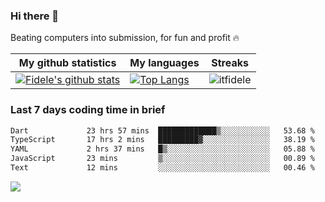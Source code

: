 ### Hi there 👋
<p>Beating computers into submission, for fun and profit 🔥</p>

|My github statistics|My languages|Streaks|
|-|-|-|
|[![Fidele's github stats](https://github-readme-stats.vercel.app/api?username=itfidele&count_private=true&show_icons=true&theme=dark&hide_title=true)](https://github.com/itfidele)|[![Top Langs](https://github-readme-stats.vercel.app/api/top-langs/?username=itfidele&show_icons=true&langs_count=8&theme=dark&layout=compact&hide_title=true)](https://github.com/itfidele)|![itfidele](https://github-readme-streak-stats.herokuapp.com/?user=itfidele&theme=dark)

### Last 7 days coding time in brief
<!--START_SECTION:waka-->

```txt
Dart             23 hrs 57 mins  █████████████▒░░░░░░░░░░░   53.68 %
TypeScript       17 hrs 2 mins   █████████▓░░░░░░░░░░░░░░░   38.19 %
YAML             2 hrs 37 mins   █▒░░░░░░░░░░░░░░░░░░░░░░░   05.88 %
JavaScript       23 mins         ▒░░░░░░░░░░░░░░░░░░░░░░░░   00.89 %
Text             12 mins         ░░░░░░░░░░░░░░░░░░░░░░░░░   00.46 %
```

<!--END_SECTION:waka-->

![](https://komarev.com/ghpvc/?username=itfidele)
